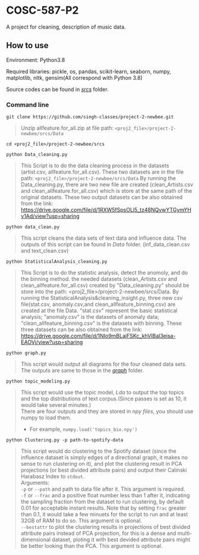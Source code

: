 # COSC-587-P2
A project for cleaning, description of music data.

## How to use
Environment: Python3.8<br>

Required libraries: pickle, os, pandas, scikit-learn, seaborn, numpy, matplotlib, nltk, gensim(All correspond with Python 3.8)

Source codes can be found in [*srcs*](https://github.com/singh-classes/project-2-newbee/tree/main/srcs) folder.
### Command line
```
git clone https://github.com/singh-classes/project-2-newbee.git
```
>Unzip allfeature.for_all.zip at file path: `<proj2_file>/project-2-newbee/srcs/Data`
```
cd <proj2_file>/project-2-newbee/srcs
```
```
python Data_cleaning.py
```
>This Script is to do the data cleaning process in the datasets (artist.csv, allfeature.for_all.csv). These two datasets are in the file path: `<proj2_file>/project-2-newbee/srcs/Data`
>By running the Data_cleaning.py, there are two new file are created (clean_Artists.csv and clean_allfeature.for_all.csv) which is store at the same path of the original datasets. These two output datasets can be also obtained from the link: https://drive.google.com/file/d/1RXW5fSpsOLl5_tz48NQvwYTGymYHv1Ad/view?usp=sharing <br>
```
python data_clean.py
```
>This script cleans the data sets of text data and influence data.
The outputs of this script can be found in *Data* folder. (inf_data_clean.csv and text_clean.csv)<br>
```
python StatisticalAnalysis_cleaning.py
```
>This Script is to do the statistic analysis, detect the anomoly, and do the binning method. the needed datasets (clean_Artists.csv and clean_allfeature.for_all.csv) created by "Data_cleaning.py" should be store into the path: <proj2_file>/project-2-newbee/srcs/Data. 
>By running the StatisticalAnalysis&cleaning_insight.py, three new csv file(stat.csv, anomaly.csv,and clean_allfeature_binning.csv) are created at the file Data. "stat.csv" represent the basic statistical analysis; "anomaly.csv" is the datasets of anomaly data; "clean_allfeature_binning.csv" is the datasets with binning. These three datasets can be also obtained from the link: https://drive.google.com/file/d/1NIo9mBLajFSKc_khVIBal3eisa-EAOVj/view?usp=sharing<br>

```
python graph.py
```
>This script would output all diagrams for the four cleaned data sets. The outputs are same to those in the [*graph*](https://github.com/singh-classes/project-2-newbee/tree/main/srcs/graph) folder.

```
python topic_modeling.py
```
>This script would use the topic model, *Lda* to output the top topics and the top distributions of text corpus.(Since passes is set as 10, it would take several minutes.)<br>
>There are four outputs and they are stored in *npy files*, you should use numpy to load them.
> * For example, ```
>                 numpy.load('topics_bio.npy')
>                 ```<br>

```
python Clustering.py -p path-to-spotify-data
```
>This script would do clustering to the Spotify dataset (since the influence dataset is simply edges of a directional graph, it makes no sense to run clustering on it), and plot the clustering result in PCA projections (or best divided attribute pairs) and output their Calinski Harabasz Index to `stdout`.<br>
>Arguments:<br>
>`-p` or `--path` and path to data file after it. This argument is required.<br>
>`-f` or `--frac` and a positive float number less than 1 after it, indicating the sampling fraction from the dataset to run clustering, by default 0.01 for acceptable instant results. Note that by setting `frac` greater than 0.1, it would take a few minuets for the script to run and at least 32GB of RAM to do so. This argument is optional.<br>
>`--bestattr` to plot the clustering results in projections of best divided attribute pairs instead of PCA projection, for this is a dense and multi-dimensional dataset, ploting it with best devided attribute pairs might be better looking than the PCA. This argument is optional.<br>



  
